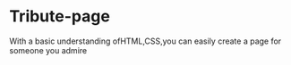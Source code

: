 # Tribute-page
With a basic understanding ofHTML,CSS,you can easily create a page for someone you admire
